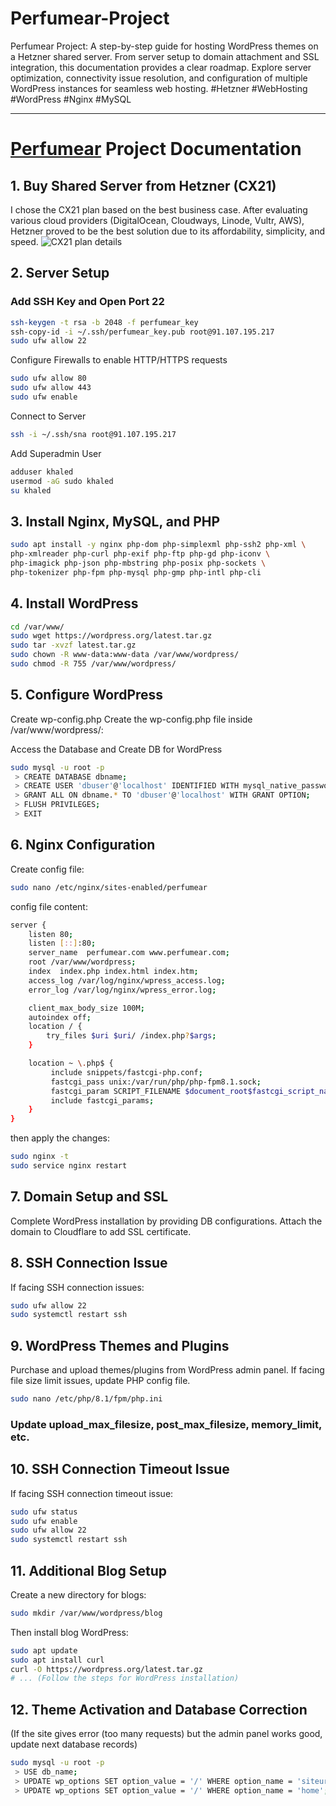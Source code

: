 # Perfumear-Project
Perfumear Project: A step-by-step guide for hosting WordPress themes on a Hetzner shared server. From server setup to domain attachment and SSL integration, this documentation provides a clear roadmap. Explore server optimization, connectivity issue resolution, and configuration of multiple WordPress instances for seamless web hosting. #Hetzner #WebHosting #WordPress #Nginx #MySQL

---

# [Perfumear](https://www.perfumear.com) Project Documentation

## 1. Buy Shared Server from Hetzner (CX21)

I chose the CX21 plan based on the best business case. After evaluating various cloud providers (DigitalOcean, Cloudways, Linode, Vultr, AWS), Hetzner proved to be the best solution due to its affordability, simplicity, and speed.
![CX21 plan details](https://cdn13674555.blazingcdn.net/Docs/CX21.PNG)

## 2. Server Setup

### Add SSH Key and Open Port 22

```bash
ssh-keygen -t rsa -b 2048 -f perfumear_key
ssh-copy-id -i ~/.ssh/perfumear_key.pub root@91.107.195.217
sudo ufw allow 22
```
Configure Firewalls to enable HTTP/HTTPS requests
```bash
sudo ufw allow 80
sudo ufw allow 443
sudo ufw enable
```
Connect to Server
```bash
ssh -i ~/.ssh/sna root@91.107.195.217
```
Add Superadmin User
```bash
adduser khaled
usermod -aG sudo khaled
su khaled
```
## 3. Install Nginx, MySQL, and PHP
```bash
sudo apt install -y nginx php-dom php-simplexml php-ssh2 php-xml \
php-xmlreader php-curl php-exif php-ftp php-gd php-iconv \
php-imagick php-json php-mbstring php-posix php-sockets \
php-tokenizer php-fpm php-mysql php-gmp php-intl php-cli
```
## 4. Install WordPress
```bash
cd /var/www/
sudo wget https://wordpress.org/latest.tar.gz
sudo tar -xvzf latest.tar.gz
sudo chown -R www-data:www-data /var/www/wordpress/
sudo chmod -R 755 /var/www/wordpress/
```
## 5. Configure WordPress
Create wp-config.php
Create the wp-config.php file inside /var/www/wordpress/:
<?php
/**
 * The base configuration for WordPress
 *
 * The wp-config.php creation script uses this file during the installation.
 * You don't have to use the web site, you can copy this file to "wp-config.php"
 * and fill in the values.
 *
 * This file contains the following configurations:
 *
 * * Database settings
 * * Secret keys
 * * Database table prefix
 * * ABSPATH
 *
 * @link https://wordpress.org/documentation/article/editing-wp-config-php/
 *
 * @package WordPress
 */

// ** Database settings - You can get this info from your web host ** //
/** The name of the database for WordPress */
define( 'DB_NAME', ‘db_name’);

/** Database username */
define( 'DB_USER', ‘db_user’);

/** Database password */
define( 'DB_PASSWORD', ‘db_password’);

/** Database hostname */
define( 'DB_HOST', 'localhost' );

/** Database charset to use in creating database tables. */
define( 'DB_CHARSET', 'utf8mb4' );

/** The database collate type. Don't change this if in doubt. */
define( 'DB_COLLATE', '' );

/**#@+
 * Authentication unique keys and salts.
 *
 * Change these to different unique phrases! You can generate these using
 * the {@link https://api.wordpress.org/secret-key/1.1/salt/ WordPress.org secret-key service}.
 *
 * You can change these at any point in time to invalidate all existing cookies.
 * This will force all users to have to log in again.
 *
 * @since 2.6.0
 */
define( 'AUTH_KEY',         '-----------------------------------------' );
define( 'SECURE_AUTH_KEY',  '-----------------------------------------' );
define( 'LOGGED_IN_KEY',    '-----------------------------------------' );
define( 'NONCE_KEY',        '-----------------------------------------' );
define( 'AUTH_SALT',        '-----------------------------------------' );
define( 'SECURE_AUTH_SALT', '-----------------------------------------' );
define( 'LOGGED_IN_SALT',   '-----------------------------------------' );
define( 'NONCE_SALT',       '-----------------------------------------' );

/**#@-*/

/**
 * WordPress database table prefix.
 *
 * You can have multiple installations in one database if you give each
 * a unique prefix. Only numbers, letters, and underscores please!
 */
$table_prefix = 'wp_';

/**
 * For developers: WordPress debugging mode.
 *
 * Change this to true to enable the display of notices during development.
 * It is strongly recommended that plugin and theme developers use WP_DEBUG
 * in their development environments.
 *
 * For information on other constants that can be used for debugging,
 * visit the documentation.
 *
 * @link https://wordpress.org/documentation/article/debugging-in-wordpress/
 */
define( 'WP_DEBUG', false );

/* Add any custom values between this line and the "stop editing" line. */



/* That's all, stop editing! Happy publishing. */

/** Absolute path to the WordPress directory. */
if ( ! defined( 'ABSPATH' ) ) {
        define( 'ABSPATH', __DIR__ . '/' );
}

/** Sets up WordPress vars and included files. */
require_once ABSPATH . 'wp-settings.php';
?>

Access the Database and Create DB for WordPress
```bash
sudo mysql -u root -p
 > CREATE DATABASE dbname;
 > CREATE USER 'dbuser'@'localhost' IDENTIFIED WITH mysql_native_password BY 'dbpassword';
 > GRANT ALL ON dbname.* TO 'dbuser'@'localhost' WITH GRANT OPTION;
 > FLUSH PRIVILEGES;
 > EXIT
```
## 6. Nginx Configuration
Create config file:
```bash
sudo nano /etc/nginx/sites-enabled/perfumear
```
config file content:
```bash
server {
    listen 80;
    listen [::]:80;
    server_name  perfumear.com www.perfumear.com;
    root /var/www/wordpress;
    index  index.php index.html index.htm;
    access_log /var/log/nginx/wpress_access.log;
    error_log /var/log/nginx/wpress_error.log;

    client_max_body_size 100M;
    autoindex off;
    location / {
        try_files $uri $uri/ /index.php?$args;
    }

    location ~ \.php$ {
         include snippets/fastcgi-php.conf;
         fastcgi_pass unix:/var/run/php/php-fpm8.1.sock;
         fastcgi_param SCRIPT_FILENAME $document_root$fastcgi_script_name;
         include fastcgi_params;
    }
}
```
then apply the changes:
```bash
sudo nginx -t
sudo service nginx restart
```
## 7. Domain Setup and SSL
Complete WordPress installation by providing DB configurations. Attach the domain to Cloudflare to add SSL certificate.
## 8. SSH Connection Issue
If facing SSH connection issues:
```bash
sudo ufw allow 22
sudo systemctl restart ssh
```
## 9. WordPress Themes and Plugins
Purchase and upload themes/plugins from WordPress admin panel. If facing file size limit issues, update PHP config file.
```bash
sudo nano /etc/php/8.1/fpm/php.ini
```
### Update upload_max_filesize, post_max_filesize, memory_limit, etc.
## 10. SSH Connection Timeout Issue
If facing SSH connection timeout issue:
```bash
sudo ufw status
sudo ufw enable
sudo ufw allow 22
sudo systemctl restart ssh
```
## 11. Additional Blog Setup
Create a new directory for blogs:
```bash
sudo mkdir /var/www/wordpress/blog
```
Then install blog WordPress:
```bash
sudo apt update
sudo apt install curl
curl -O https://wordpress.org/latest.tar.gz
# ... (Follow the steps for WordPress installation)
```
## 12. Theme Activation and Database Correction
(If the site gives error (too many requests) but the admin panel works good, update next database records)
```bash
sudo mysql -u root -p
 > USE db_name;
 > UPDATE wp_options SET option_value = '/' WHERE option_name = 'siteurl';
 > UPDATE wp_options SET option_value = '/' WHERE option_name = 'home';
```
